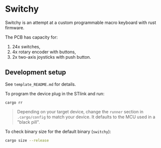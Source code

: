 # Switchy

Switchy is an attempt at a custom programmable macro keyboard with rust firmware.

The PCB has capacity for:

1. 24x switches,
2. 4x rotary encoder with buttons,
3. 2x two-axis joysticks with push button.

## Development setup

See `template_README.md` for details.

To program the device plug in the STlink and run:

```console
cargo rr
```

> Depending on your target device, change the `runner` section in
> `.cargo/config` to match your device. It defaults to the MCU used in a "black
> pill".

To check binary size for the default binary (`switchy`):

```bash
cargo size --release
```
